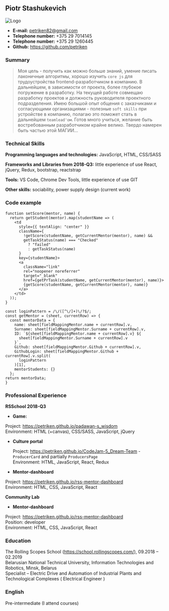 ## Piotr Stashukevich

![Logo](https://i.ibb.co/r6465gz/photo.jpg)


* **E-mail:** <petriken82@gmail.com>
* **Telephone number:** +375 29 7014145
* **Telephone number:** +375 29 1260445
* **Github:** <https://github.com/petriken>

### Summary

> Моя цель - получить как можно больше знаний, умение писать лаконичные алгоритмы, хорошо изучить `core js` для трудоустройства frontend-разработчиком в компанию. В дальнейшем, в зависимости от проекта, более глубокое погружение в разработку. На текущей работе совмещаю разработку проектов и должность руководителя проектного подразделения. Имею большой опыт общения с заказчиками и согласующими организациями - полезные `soft skills` при устройстве в компанию, полагаю это поможет стать в дальнейшем `teamlead'ом`. Готов много учиться, желание быть востребованным разработчиком крайне велико. Твердо намерен быть частью этой МАГИИ...

### Technical Skills

**Programming languages and technologies:** JavaScript, HTML, CSS/SASS

**Frameworks and Libraries from 2018-Q3:** little experience of use React, jQuery, Redux, bootstrap, reactstrap

**Tools:** VS Code, Chrome Dev Tools, little experience of use GIT 

**Other skills:** sociability, power supply design (current work)

### Code example

```
function setScore(mentor, name) {
  return getStudent(mentor).map(studentName => (
    <td
      style={{ textAlign: "center" }}
      className={
        !getScore(studentName, getCurrentMentor(mentor), name) &&
        getTaskStatus(name) === "Checked"
          ? "failed"
          : getTaskStatus(name)
      }
      key={studentName}>
      <a
        className="link"
        rel="noopener noreferrer"
        target="_blank"
        href={getPrTask(studentName, getCurrentMentor(mentor), name)}>
        {getScore(studentName, getCurrentMentor(mentor), name)}
      </a>
    </td>
  ));
}
```
```
const loginPattern = /\/([^\/]+)\/?$/;
const getMentor = (sheet, currentRow) => {
  const mentorData = {
    name: sheet[fieldMappingMentor.name + currentRow].v,
    Surname: sheet[fieldMappingMentor.Surname + currentRow].v,
    ID: `${sheet[fieldMappingMentor.name + currentRow].v} ${
      sheet[fieldMappingMentor.Surname + currentRow].v
    }`,
    Github: sheet[fieldMappingMentor.Github + currentRow].v,
    GithubLogin: sheet[fieldMappingMentor.Github + currentRow].v.split(
      loginPattern
    )[1],
    mentorStudents: {}
  };
return mentorData;
}
```

### Professional Experience

**RSSchool 2018-Q3**

* **Game:** 

 Project: <https://petriken.github.io/padawan-s_wisdom>  
Environment: HTML (+canvas), CSS/SASS, JavaScript, jQuery

* **Culture portal**

  Project: <https://petriken.github.io/CodeJam-5_Dream-Team> - `ProducerCard` and partially `ProducersPage`  
Environment: HTML, JavaScript, React, Redux

* **Mentor-dashboard**

 Project: <https://petriken.github.io/rss-mentor-dashboard>  
Environment: HTML, CSS, JavaScript, React

**Community Lab**

* **Mentor-dashboard**

 Project: <https://petriken.github.io/rss-mentor-dashboard>  
Position: developer  
Environment: HTML, CSS, JavaScript, React

### Education

The Rolling Scopes School (https://school.rollingscopes.com/), 09.2018 – 02.2019  
Belarusian National Technical University, Information Technologies and Robotics, Minsk, Belarus                                                                             
Specialist – Electric Drive and Automation of Industrial Plants and Technological Complexes ( Electrical Engineer )

### English

Pre-intermediate (I attend courses)
